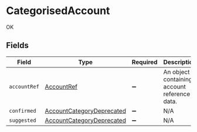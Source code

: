 # CategorisedAccount

OK


## Fields

| Field                                                                         | Type                                                                          | Required                                                                      | Description                                                                   |
| ----------------------------------------------------------------------------- | ----------------------------------------------------------------------------- | ----------------------------------------------------------------------------- | ----------------------------------------------------------------------------- |
| `accountRef`                                                                  | [AccountRef](../../models/shared/accountref.md)                               | :heavy_minus_sign:                                                            | An object containing account reference data.                                  |
| `confirmed`                                                                   | [AccountCategoryDeprecated](../../models/shared/accountcategorydeprecated.md) | :heavy_minus_sign:                                                            | N/A                                                                           |
| `suggested`                                                                   | [AccountCategoryDeprecated](../../models/shared/accountcategorydeprecated.md) | :heavy_minus_sign:                                                            | N/A                                                                           |